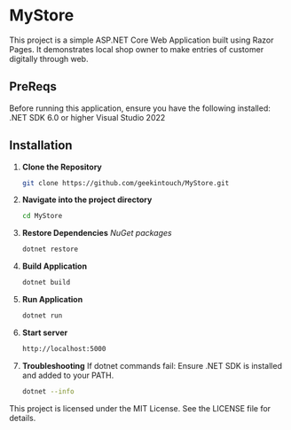 # MyStore

This project is a simple ASP.NET Core Web Application built using Razor Pages. It demonstrates local shop owner to make entries of customer digitally through web.

## PreReqs
Before running this application, ensure you have the following installed:
.NET SDK 6.0 or higher
Visual Studio 2022 

## Installation
1. **Clone the Repository**
   ```bash
   git clone https://github.com/geekintouch/MyStore.git
   ```
   
2. **Navigate into the project directory**
    ```bash
    cd MyStore
    ```

3. **Restore Dependencies**
    *NuGet packages*
    ```bash
    dotnet restore
    ```

4. **Build Application**
    ```bash
    dotnet build
    ```

5. **Run Application**
    ```bash
    dotnet run
    ```

6. **Start server**
    ```bash
    http://localhost:5000
    ```
    
7. **Troubleshooting**
If dotnet commands fail: Ensure .NET SDK is installed and added to your PATH.
    ```bash
    dotnet --info
    ```
   
This project is licensed under the MIT License. See the LICENSE file for details.
